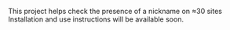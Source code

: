 This project helps check the presence of a nickname on ≈30 sites
Installation and use instructions will be available soon.

